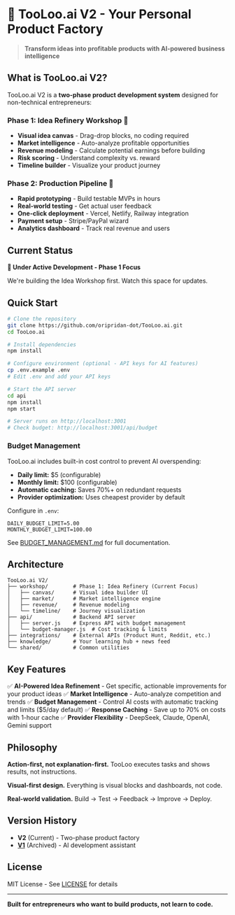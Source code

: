 # 🧠 TooLoo.ai V2 - Your Personal Product Factory

> **Transform ideas into profitable products with AI-powered business intelligence**

## What is TooLoo.ai V2?

TooLoo.ai V2 is a **two-phase product development system** designed for non-technical entrepreneurs:

### Phase 1: Idea Refinery Workshop 🎨
- **Visual idea canvas** - Drag-drop blocks, no coding required
- **Market intelligence** - Auto-analyze profitable opportunities
- **Revenue modeling** - Calculate potential earnings before building
- **Risk scoring** - Understand complexity vs. reward
- **Timeline builder** - Visualize your product journey

### Phase 2: Production Pipeline 🚀
- **Rapid prototyping** - Build testable MVPs in hours
- **Real-world testing** - Get actual user feedback
- **One-click deployment** - Vercel, Netlify, Railway integration
- **Payment setup** - Stripe/PayPal wizard
- **Analytics dashboard** - Track real revenue and users

## Current Status

**🚧 Under Active Development - Phase 1 Focus**

We're building the Idea Workshop first. Watch this space for updates.

## Quick Start

```bash
# Clone the repository
git clone https://github.com/oripridan-dot/TooLoo.ai.git
cd TooLoo.ai

# Install dependencies
npm install

# Configure environment (optional - API keys for AI features)
cp .env.example .env
# Edit .env and add your API keys

# Start the API server
cd api
npm install
npm start

# Server runs on http://localhost:3001
# Check budget: http://localhost:3001/api/budget
```

### Budget Management

TooLoo.ai includes built-in cost control to prevent AI overspending:

- **Daily limit:** $5 (configurable)
- **Monthly limit:** $100 (configurable)
- **Automatic caching:** Saves 70%+ on redundant requests
- **Provider optimization:** Uses cheapest provider by default

Configure in `.env`:
```env
DAILY_BUDGET_LIMIT=5.00
MONTHLY_BUDGET_LIMIT=100.00
```

See [BUDGET_MANAGEMENT.md](BUDGET_MANAGEMENT.md) for full documentation.

## Architecture

```
TooLoo.ai V2/
├── workshop/        # Phase 1: Idea Refinery (Current Focus)
│   ├── canvas/      # Visual idea builder UI
│   ├── market/      # Market intelligence engine
│   ├── revenue/     # Revenue modeling
│   └── timeline/    # Journey visualization
├── api/             # Backend API server
│   ├── server.js    # Express API with budget management
│   └── budget-manager.js  # Cost tracking & limits
├── integrations/    # External APIs (Product Hunt, Reddit, etc.)
├── knowledge/       # Your learning hub + news feed
└── shared/          # Common utilities
```

## Key Features

✅ **AI-Powered Idea Refinement** - Get specific, actionable improvements for your product ideas
✅ **Market Intelligence** - Auto-analyze competition and trends
✅ **Budget Management** - Control AI costs with automatic tracking and limits ($5/day default)
✅ **Response Caching** - Save up to 70% on costs with 1-hour cache
✅ **Provider Flexibility** - DeepSeek, Claude, OpenAI, Gemini support

## Philosophy

**Action-first, not explanation-first.** TooLoo executes tasks and shows results, not instructions.

**Visual-first design.** Everything is visual blocks and dashboards, not code.

**Real-world validation.** Build → Test → Feedback → Improve → Deploy.

## Version History

- **V2** (Current) - Two-phase product factory
- **[V1](https://github.com/oripridan-dot/TooLoo.ai/tree/archive/v1-original)** (Archived) - AI development assistant

## License

MIT License - See [LICENSE](LICENSE) for details

---

**Built for entrepreneurs who want to build products, not learn to code.**
